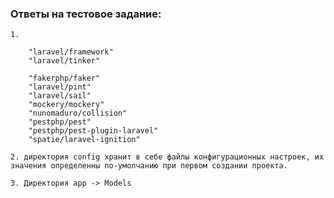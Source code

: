 ### Ответы на тестовое задание:


    1.
   
        "laravel/framework"
        "laravel/tinker"

        "fakerphp/faker"
        "laravel/pint"
        "laravel/sail"
        "mockery/mockery"
        "nunomaduro/collision"
        "pestphp/pest"
        "pestphp/pest-plugin-laravel"
        "spatie/laravel-ignition"
        
    2. директория config хранит в себе файлы конфигурационных настроек, их значения определенны по-умолчанию при первом создании проекта.
   
    3. Директория app -> Models